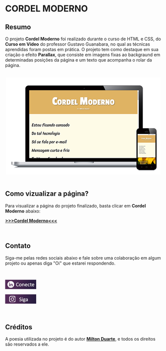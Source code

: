 # CORDEL MODERNO

## Resumo

O projeto <strong>Cordel Moderno</strong> foi realizado durante o curso de HTML e CSS, do <strong>Curso em Vídeo</strong> do professor Gustavo Guanabara, no qual as técnicas aprendidas foram postas em prática. O projeto tem como destaque em sua criação o efeito <strong>Parallax</strong>, que consiste em imagens fixas ao backgraund em determinadas posições da página e um texto que acompanha o rolar da página.

<br>

<center> <img src="https://github.com/ReinanKhevne/cordel-moderno-vs1/blob/main/imagens/dispositivo.png?raw=true" alt="Dispositivos"> </center>
<br>

## Como vizualizar a página?

Para visualizar a página do projeto finalizado, basta clicar em <strong>Cordel Moderno</strong> abaixo:

 
<a href="https://reinankhevne.github.io/cordel-moderno-vs1/" target="_blank"><strong> >>>Cordel Moderno<<<</strong></a> 


<br>

## Contato
 Siga-me pelas redes sociais abaixo e fale sobre uma colaboração em algum projeto ou apenas diga "Oi" que estarei respondendo.

<br>

<a href="https://www.linkedin.com/in/reinan-khevne-b57bba228/" target="_blank"> <img src="https://github.com/ReinanKhevne/cordel-moderno-vs1/blob/main/imagens/linkedin.png?raw=true" alt="Logo do Linkedin"></a> 

<a href="https://www.instagram.com/reinan_kv/" target="_blank"> <img src="https://github.com/ReinanKhevne/cordel-moderno-vs1/blob/main/imagens/instagram.png?raw=true" alt="Logo do Instagram"></a>

<br>

## Créditos 
 A poesia utilizada no projeto é do autor <a href="https://miltonduarte.recantodasletras.com.br/livros.php#6542"> <strong>Milton Duarte</strong></a>, e todos os direitos são reservados a ele.
<br>


